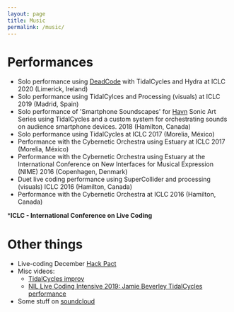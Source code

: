 ```yaml
---
layout: page
title: Music
permalink: /music/
---
```


# Performances
- Solo performance using [DeadCode](https://github.com/JamieBeverley/DeadCode) with TidalCycles and Hydra at ICLC 2020 (Limerick, Ireland)
- Solo performance using TidalCylces and Processing (visuals) at ICLC 2019 (Madrid, Spain)
- Solo performance of 'Smartphone Soundscapes' for [Havn](https://www.havnode.com/) Sonic Art Series using TidalCycles and a custom system for orchestrating sounds on audience smartphone devices. 2018 (Hamilton, Canada)
- Solo performance using TidalCycles at ICLC 2017 (Morelia, México)
- Performance with the Cybernetic Orchestra using Estuary at ICLC 2017 (Morelia, México)
- Performance with the Cybernetic Orchestra using Estuary at the International Conference on New Interfaces for Musical Expression (NIME) 2016 (Copenhagen, Denmark)
- Duet live coding performance using SuperCollider and processing (visuals) ICLC 2016 (Hamilton, Canada)
- Performance with the Cybernetic Orchestra at ICLC 2016 (Hamilton, Canada)

***ICLC - International Conference on Live Coding**

# Other things
- Live-coding December [Hack Pact](https://github.com/JamieBeverley/hackpact_2020)
- Misc videos:
  - [TidalCycles improv](https://youtu.be/SNm_pDjCxxw)
  - [NIL Live Coding Intensive 2019: Jamie Beverley TidalCycles performance](https://youtu.be/MiE2_IFqYRs)
- Some stuff on [soundcloud](https://soundcloud.com/jamie-beverley/sets/hack-pact-selections)
